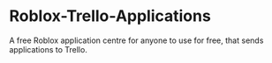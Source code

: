 # Roblox-Trello-Applications
A free Roblox application centre for anyone to use for free, that sends applications to Trello.
